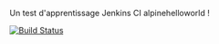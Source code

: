 Un test d'apprentissage Jenkins CI alpinehelloworld !

[![Build Status](http://192.168.56.10:8080/buildStatus/icon?job=deployment)](http://192.168.56.10:8080/job/deployment/)

